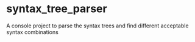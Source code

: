 # syntax_tree_parser
A console project to parse the syntax trees and find different acceptable syntax combinations
